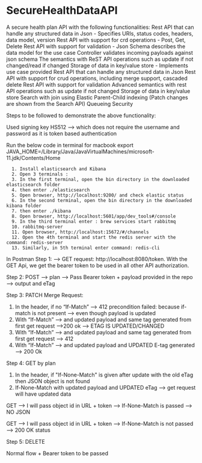 # SecureHealthDataAPI

A secure health plan API with the following functionalities:
Rest API that can handle any structured data in Json - Specifies URIs, status codes, headers, data model, version
Rest API with support for crd operations - Post, Get, Delete
Rest API with support for validation - Json Schema describes the data model for the use case
Controller validates incoming payloads against json schema
The semantics with ReST API operations such as update if not changed/read if changed
Storage of data in key/value store - Implements use case provided
Rest API that can handle any structured data in Json
Rest API with support for crud operations, including merge support, cascaded delete
Rest API with support for validation
Advanced semantics with rest API operations such as update if not changed
Storage of data in key/value store
Search with join using Elastic
Parent-Child indexing
(Patch changes are shown from the Search API)
Queueing
Security


Steps to be followed to demonstrate the above functionality:
 
Used signing key HS512 —> which does not require the username and password as it is token based authentication

Run the below code in terminal for macbook
export JAVA_HOME=/Library/Java/JavaVirtualMachines/microsoft-11.jdk/Contents/Home

      1. Install elasticsearch and Kibana
      2. Open 3 terminals :
      3. In the first terminal, open the bin directory in the downloaded elasticsearch folder
      4. then enter ./elasticsearch
      5. Open browser, http://localhost:9200/ and check elastic status
      6. In the second terminal, open the bin directory in the downloaded kibana folder 
      7. then enter ./kibana
      8. Open browser, http://localhost:5601/app/dev_tools#/console
      9. In the third terminal enter : brew services start rabbitmq
      10. rabbitmq-server
      11. Open browser, http://localhost:15672/#/channels
      12. Open the 4th terminal and start the redis server with the command: redis-server
      13. Similarly, in 5th terminal enter command: redis-cli

In Postman 
Step 1: —> GET request:  http://localhost:8080/token. With the GET Api, we get the bearer token to be used in all other API authorization.

Step 2: POST —> plan —> Pass Bearer token + payload provided in the repo —> output and eTag

Step 3: PATCH
Merge Request:

1. In the header, if no “If-Match” —> 412 precondition failed: because if-match is not present —> even though payload is updated
2. With “If-Match” —> and updated payload and same tag generated from first get request —>200 ok —> ETAG IS UPDATED/CHANGED
3. With “If-Match” —> and updated payload and same tag generated from first get request —> 412
4. With “If-Match” —> and updated payload and UPDATED E-tag generated  —>  200 Ok

Step 4: GET by plan

1. In the header, if "If-None-Match" is given after update with the old eTag then JSON object is not found
2. If-None-Match with updated payload and UPDATED eTag —> get request will have updated data

GET —>  I will pass object id in URL + token —> If-None-Match is passed —> NO JSON

GET —>  I will pass object id in URL + token —> If-None-Match is not passed —> 200 OK status

Step 5: DELETE

Normal flow + Bearer token to be passed

